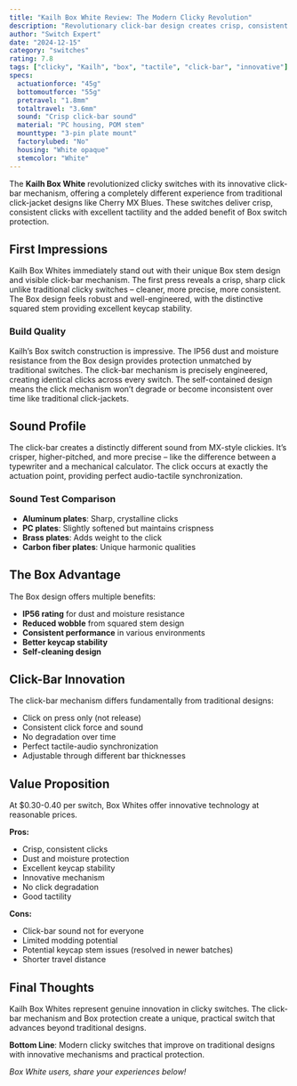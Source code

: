```yaml
---
title: "Kailh Box White Review: The Modern Clicky Revolution"
description: "Revolutionary click-bar design creates crisp, consistent clicks. The Box design offers superior protection against dust and moisture."
author: "Switch Expert"
date: "2024-12-15"
category: "switches"
rating: 7.8
tags: ["clicky", "Kailh", "box", "tactile", "click-bar", "innovative"]
specs:
  actuationforce: "45g"
  bottomoutforce: "55g"
  pretravel: "1.8mm"
  totaltravel: "3.6mm"
  sound: "Crisp click-bar sound"
  material: "PC housing, POM stem"
  mounttype: "3-pin plate mount"
  factorylubed: "No"
  housing: "White opaque"
  stemcolor: "White"
---
```


The **Kailh Box White** revolutionized clicky switches with its innovative click-bar mechanism, offering a completely different experience from traditional click-jacket designs like Cherry MX Blues. These switches deliver crisp, consistent clicks with excellent tactility and the added benefit of Box switch protection.

## First Impressions
Kailh Box Whites immediately stand out with their unique Box stem design and visible click-bar mechanism. The first press reveals a crisp, sharp click unlike traditional clicky switches – cleaner, more precise, more consistent. The Box design feels robust and well-engineered, with the distinctive squared stem providing excellent keycap stability.

### Build Quality
Kailh’s Box switch construction is impressive. The IP56 dust and moisture resistance from the Box design provides protection unmatched by traditional switches. The click-bar mechanism is precisely engineered, creating identical clicks across every switch. The self-contained design means the click mechanism won’t degrade or become inconsistent over time like traditional click-jackets.

## Sound Profile
The click-bar creates a distinctly different sound from MX-style clickies. It’s crisper, higher-pitched, and more precise – like the difference between a typewriter and a mechanical calculator. The click occurs at exactly the actuation point, providing perfect audio-tactile synchronization.

### Sound Test Comparison

- **Aluminum plates**: Sharp, crystalline clicks
- **PC plates**: Slightly softened but maintains crispness
- **Brass plates**: Adds weight to the click
- **Carbon fiber plates**: Unique harmonic qualities

## The Box Advantage
The Box design offers multiple benefits:


- **IP56 rating** for dust and moisture resistance
- **Reduced wobble** from squared stem design
- **Consistent performance** in various environments
- **Better keycap stability**
- **Self-cleaning design**

## Click-Bar Innovation
The click-bar mechanism differs fundamentally from traditional designs:


- Click on press only (not release)
- Consistent click force and sound
- No degradation over time
- Perfect tactile-audio synchronization
- Adjustable through different bar thicknesses

## Value Proposition
At $0.30-0.40 per switch, Box Whites offer innovative technology at reasonable prices.

**Pros:**


- Crisp, consistent clicks
- Dust and moisture protection
- Excellent keycap stability
- Innovative mechanism
- No click degradation
- Good tactility

**Cons:**


- Click-bar sound not for everyone
- Limited modding potential
- Potential keycap stem issues (resolved in newer batches)
- Shorter travel distance

## Final Thoughts
Kailh Box Whites represent genuine innovation in clicky switches. The click-bar mechanism and Box protection create a unique, practical switch that advances beyond traditional designs.

**Bottom Line**: Modern clicky switches that improve on traditional designs with innovative mechanisms and practical protection.


*Box White users, share your experiences below!*